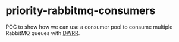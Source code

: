 # priority-rabbitmq-consumers

POC to show how we can use a consumer pool to consume multiple RabbitMQ queues with [DWRR](https://en.wikipedia.org/wiki/Deficit_round_robin).
